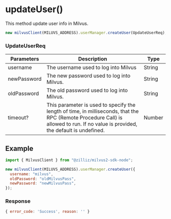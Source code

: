 # updateUser()

This method update user info in Milvus.

```javascript
new milvusClient(MILUVS_ADDRESS).userManager.createUser(UpdateUserReq);
```

### UpdateUserReq

| Parameters  | Description                                                                            | Type   |
| ----------- | -------------------------------------------------------------------------------------- | ------ |
| username    | The username used to log into Milvus                                                   | String |
| newPassword | The new password used to log into Milvus.                                              | String |
| oldPassword | The old password used to log into Milvus.                                              | String |
| timeout?    | This parameter is used to specify the length of time, in milliseconds, that the RPC (Remote Procedure Call) is allowed to run. If no value is provided, the default is undefined. | Number |

## Example

```javascript
import { MilvusClient } from "@zilliz/milvus2-sdk-node";

new milvusClient(MILUVS_ADDRESS).userManager.createUser({
  username: "milvus",
  oldPassword: "oldMilvusPass",
  newPassword: "newMilvusPass",
});
```

### Response

```javascript
{ error_code: 'Success', reason: '' }
```
